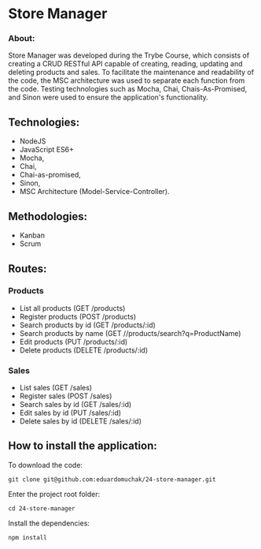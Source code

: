 # Store Manager

### About:

Store Manager was developed during the Trybe Course, which consists of creating a CRUD RESTful API capable of creating, reading, updating and deleting products and sales.
To facilitate the maintenance and readability of the code, the MSC architecture was used to separate each function from the code.
Testing technologies such as Mocha, Chai, Chais-As-Promised, and Sinon were used to ensure the application's functionality.

## Technologies:

- NodeJS
- JavaScript ES6+
- Mocha,
- Chai,
- Chai-as-promised,
- Sinon,
- MSC Architecture (Model-Service-Controller).

## Methodologies:

- Kanban
- Scrum

## Routes:

### Products
- List all products (GET /products)
- Register products (POST /products)
- Search products by id (GET /products/:id)
- Search products by name (GET //products/search?q=ProductName)
- Edit products (PUT /products/:id)
- Delete products (DELETE /products/:id)

### Sales
- List sales (GET /sales)
- Register sales (POST /sales)
- Search sales by id (GET /sales/:id)
- Edit sales by id (PUT /sales/:id)
- Delete sales by id (DELETE /sales/:id)

## How to install the application:

To download the code:

```
git clone git@github.com:eduardomuchak/24-store-manager.git
```

Enter the project root folder:

```
cd 24-store-manager
```

Install the dependencies:

```
npm install
```
